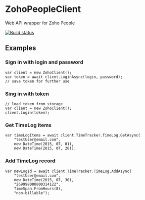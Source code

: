 # ZohoPeopleClient
Web API wrapper for Zoho People

[![Build status](https://ci.appveyor.com/api/projects/status/rsxfde6vkxgfdaby?svg=true)](https://ci.appveyor.com/project/druss/zohopeopleclient)

## Examples

### Sign in with login and password

```charp
var client = new ZohoClient();
var token = await client.LoginAsync(login, password);
// save token for further use
```

### Sing in with token

```charp
// load token from storage
var client = new ZohoClient();
client.Login(token);
```

### Get TimeLog items

```charp
var timeLogItems = await client.TimeTracker.TimeLog.GetAsync(
	"testUser@email.com",
    new DateTime(2015, 07, 01),
    new DateTime(2015, 07, 20));
```
	
### Add TimeLog record

```charp
var newLogId = await client.TimeTracker.TimeLog.AddAsync(
    "testUser@email.com",
	new DateTime(2015, 07, 30),
    "269998000000314122",
    TimeSpan.FromHours(8),
    "non-billable");
```
